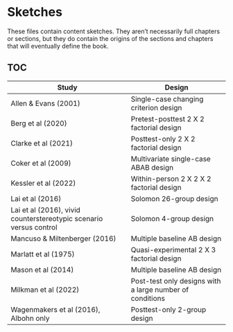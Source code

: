 # Sketches

These files contain content sketches. They aren’t necessarily full chapters or sections, but they do contain the origins of the sections and chapters that will eventually define the book.

## TOC

| Study | Design | 
| - | - | 
| Allen & Evans (2001) | Single-case changing criterion design |
| Berg et al (2020) | Pretest-posttest 2 X 2 factorial design |
| Clarke et al (2021) | Posttest-only 2 X 2 factorial design |
| Coker et al (2009) | Multivariate single-case ABAB design |
| Kessler et al (2022) | Within-person 2 X 2 X 2 factorial design |
| Lai et al (2016) | Solomon 26-group design |
| Lai et al (2016), vivid counterstereotypic scenario versus control | Solomon 4-group design |
| Mancuso & Miltenberger (2016) | Multiple baseline AB design |
| Marlatt et al (1975) | Quasi-experimental 2 X 3 factorial design |
| Mason et al (2014) | Multiple baseline AB design |
| Milkman et al (2022) | Post-test only designs with a large number of conditions |
| Wagenmakers et al (2016), Albohn only | Posttest-only 2-group design |




